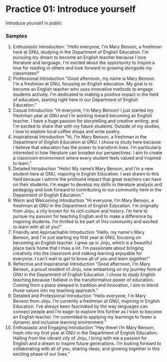 # Practice 01: Introduce yourself

Introduce yourself in public

### Samples

1. Enthusiastic Introduction: "Hello everyone, I'm Mary Benson, a freshman here at GNU, studying in the Department of English Education. I'm pursuing my dream to become an English teacher because I love literature and language. I'm excited about the opportunity to inspire a love for reading in others and look forward to growing alongside my classmates!”
2. Professional Introduction "Good afternoon, my name is Mary Benson. I'm a freshman at GNU, focusing on English education. My goal is to become an English teacher who uses innovative methods to engage students actively. I'm dedicated to making a positive impact in the field of education, starting right here in our Department of English Education.”
3. Casual Introduction "Hi everyone, I'm Mary Benson! I just started my freshman year at GNU and I'm working toward becoming an English teacher. I have a huge passion for storytelling and creative writing, and I'm excited to share that with my future students. Outside of my studies, I love to explore local coffee shops and write poetry.
4. Inspirational Introduction "Hi, I’m Mary Benson, a freshman in the Department of English Education at GNU. I chose to study here because I believe that education has the power to transform lives. I'm particularly interested in how literature can broaden our perspectives. I aim to create a classroom environment where every student feels valued and inspired to learn.”
5. Detailed Introduction "Hello! My name’s Mary Benson, and I’m a new student here at GNU, majoring in English Education. I was drawn to this field because I admire the profound impact that great teachers can have on their students. I'm eager to develop my skills in literature analysis and pedagogy and look forward to contributing to our community here in the Department of English Education.”
6. Warm and Welcoming Introduction "Hi everyone, I’m Mary Benson, a freshman at GNU in the Department of English Education. I'm originally from Jinju, a city known for its rich culture and history. I’m here to pursue my passion for teaching English and to make a difference by inspiring students. I’m thrilled to be part of this community and excited to learn with all of you!”
7. Friendly and Approachable Introduction "Hello, my name's Mary Benson, and I'm just starting my first year at GNU, focusing on becoming an English teacher. I grew up in Jinju, which is a beautiful place back home that I miss a lot. I’m passionate about bringing creativity into the classroom and making learning enjoyable for everyone. I can't wait to get to know all of you and learn together!”
8. Reflective and Inspirational Introduction "Good afternoon, I’m Mary Benson, a proud resident of Jinju, now embarking on my journey here at GNU in the Department of English Education. I chose to study English teaching because I believe in the transformative power of education. Coming from a place steeped in tradition and innovation, I aim to blend those values into my teaching approach.”
9. Detailed and Professional Introduction "Hello everyone, I'm Mary Benson from Jinju. I’m currently a freshman at GNU, majoring in English Education. I’ve always been fascinated by the way languages can connect people and I’m eager to explore this further as I train to become an English teacher. I’m committed to applying my learnings to foster a dynamic and inclusive learning environment.”
10. Enthusiastic and Engaging Introduction "Hey there! I’m Mary Benson, fresh into my first year at GNU in the Department of English Education. Hailing from the vibrant city of Jinju, I bring with me a passion for English and a dream to inspire future generations. I’m looking forward to collaborating with all of you, sharing ideas, and growing together in this exciting phase of our lives."

